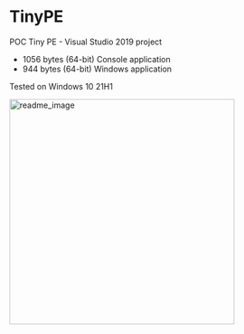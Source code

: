 # TinyPE
POC Tiny PE - Visual Studio 2019 project

- 1056 bytes (64-bit) Console application
- 944 bytes (64-bit) Windows application

Tested on Windows 10 21H1

<img width="398" alt="readme_image" src="https://user-images.githubusercontent.com/11275865/123542224-13d54980-d751-11eb-9d41-8449e9e7e485.png">



